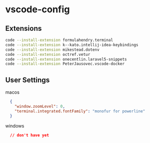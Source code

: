 # vscode-config

Extensions 
---
```bash
code --install-extension formulahendry.terminal
code --install-extension k--kato.intellij-idea-keybindings
code --install-extension mikestead.dotenv
code --install-extension octref.vetur
code --install-extension onecentlin.laravel5-snippets
code --install-extension PeterJausovec.vscode-docker
```

User Settings
---
macos
```json
  {
    "window.zoomLevel": 0,
    "terminal.integrated.fontFamily": "monofur for powerline"
  }
```
windows

```json
  // don't have yet
```

